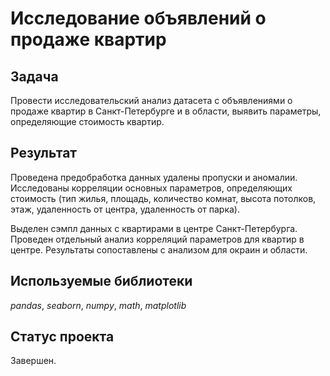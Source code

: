 # Исследование объявлений о продаже квартир

## Задача

Провести исследовательский анализ датасета с объявлениями о продаже квартир в Санкт-Петербурге и в области, выявить параметры, определяющие стоимость квартир.

## Результат

Проведена предобработка данных удалены пропуски и аномалии. Исследованы корреляции основных параметров, определяющих стоимость (тип жилья, площадь, количество комнат, высота потолков, этаж, удаленность от центра, удаленность от парка). 

Выделен сэмпл данных с квартирами в центре Санкт-Петербурга. Проведен отдельный анализ корреляций параметров для квартир  в центре. Результаты сопоставлены с анализом для окраин и области. 

## Используемые библиотеки

*pandas*, *seaborn*, *numpy*, *math*, *matplotlib*

## Статус проекта

Завершен.